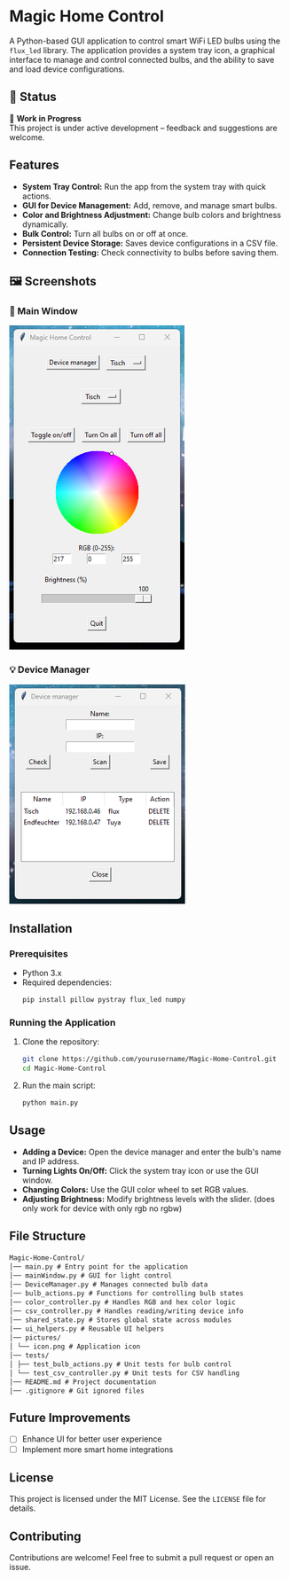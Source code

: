 # Magic Home Control

A Python-based GUI application to control smart WiFi LED bulbs using the `flux_led` library. The application provides a system tray icon, a graphical interface to manage and control connected bulbs, and the ability to save and load device configurations.

## 📌 Status

🚧 **Work in Progress**  
This project is under active development – feedback and suggestions are welcome.

## Features
- **System Tray Control:** Run the app from the system tray with quick actions.
- **GUI for Device Management:** Add, remove, and manage smart bulbs.
- **Color and Brightness Adjustment:** Change bulb colors and brightness dynamically.
- **Bulk Control:** Turn all bulbs on or off at once.
- **Persistent Device Storage:** Saves device configurations in a CSV file.
- **Connection Testing:** Check connectivity to bulbs before saving them.

## 🖼️ Screenshots

### 🌈 Main Window
![Main Window](pictures/main_window.png)

### 💡 Device Manager
![Device Manager](pictures/device_manager.png)


## Installation
### Prerequisites
- Python 3.x
- Required dependencies:
  ```bash
  pip install pillow pystray flux_led numpy
  ```

### Running the Application
1. Clone the repository:
   ```bash
   git clone https://github.com/yourusername/Magic-Home-Control.git
   cd Magic-Home-Control
   ```
2. Run the main script:
   ```bash
   python main.py
   ```

## Usage
- **Adding a Device:** Open the device manager and enter the bulb's name and IP address.
- **Turning Lights On/Off:** Click the system tray icon or use the GUI window.
- **Changing Colors:** Use the GUI color wheel to set RGB values.
- **Adjusting Brightness:** Modify brightness levels with the slider. (does only work for device with only rgb no rgbw)

## File Structure
```
Magic-Home-Control/
│── main.py # Entry point for the application
│── mainWindow.py # GUI for light control
│── DeviceManager.py # Manages connected bulb data
│── bulb_actions.py # Functions for controlling bulb states
│── color_controller.py # Handles RGB and hex color logic
│── csv_controller.py # Handles reading/writing device info
│── shared_state.py # Stores global state across modules
│── ui_helpers.py # Reusable UI helpers
│── pictures/
│ └── icon.png # Application icon
│── tests/
│ ├── test_bulb_actions.py # Unit tests for bulb control
│ └── test_csv_controller.py # Unit tests for CSV handling
│── README.md # Project documentation
│── .gitignore # Git ignored files
```

## Future Improvements
- [ ] Enhance UI for better user experience
- [ ] Implement more smart home integrations

## License
This project is licensed under the MIT License. See the `LICENSE` file for details.

## Contributing
Contributions are welcome! Feel free to submit a pull request or open an issue.
